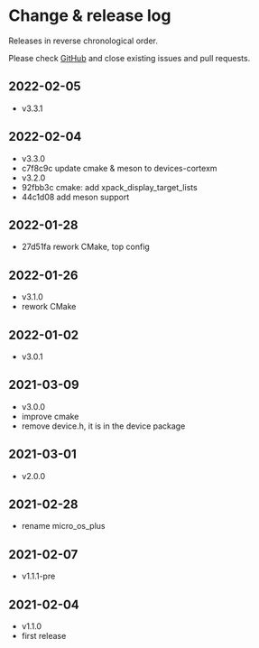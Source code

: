# Change & release log

Releases in reverse chronological order.

Please check
[GitHub](https://github.com/micro-os-plus/platform-stm32f4discovery-xpack/issues/)
and close existing issues and pull requests.

## 2022-02-05

- v3.3.1

## 2022-02-04

- v3.3.0
- c7f8c9c update cmake & meson to devices-cortexm
- v3.2.0
- 92fbb3c cmake: add xpack_display_target_lists
- 44c1d08 add meson support

## 2022-01-28

- 27d51fa rework CMake, top config

## 2022-01-26

- v3.1.0
- rework CMake

## 2022-01-02

- v3.0.1

## 2021-03-09

- v3.0.0
- improve cmake
- remove device.h, it is in the device package

## 2021-03-01

- v2.0.0

## 2021-02-28

- rename micro_os_plus

## 2021-02-07

- v1.1.1-pre

## 2021-02-04

- v1.1.0
- first release
